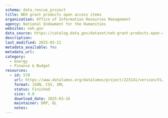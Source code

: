 ```yaml
---
schema: data_rescue_project 
title: NEH grant products open access items
organization: Office of Information Resources Management
agency: National Endowment for the Humanities
websites: neh.gov
data_source: https://catalog.data.gov/dataset/neh-grant-products-open-access-items
description: 
last_modified: 2025-03-21
metadata_available: Yes
metadata_url: 
category:
  - Energy 
  - Finance & Budget 
resources:
  - id: 570
    url: https://www.datalumos.org/datalumos/project/223141/version/V1/view
    format: JSON, CSV, XML
    status: Finished
    size: 0.0
    download_date: 2025-03-16
    maintainer: DRP, DL
    notes: 
---
```

